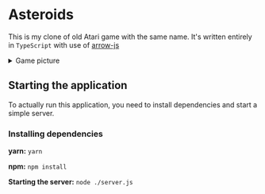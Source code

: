 # Asteroids

This is my clone of old Atari game with the same name. It's written entirely in `TypeScript` with use of [arrow-js](https://www.arrow-js.com/#watching-data)

<details>
	<summary>
		Game picture
	</summary>
	<img src="./Asteroids.png" alt="screenshot of the game">
</details>

## Starting the application

To actually run this application, you need to install dependencies and start a simple server.

### Installing dependencies

**yarn:** `yarn`

**npm:** `npm install`

**Starting the server:** `node ./server.js`
